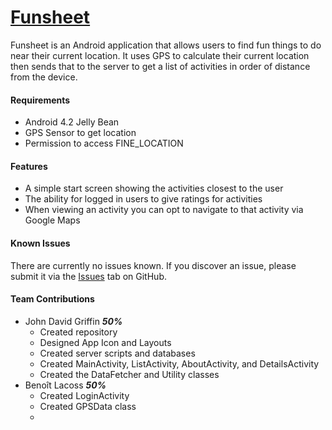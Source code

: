 # [Funsheet](https://github.com/jgriffin3/Funsheet)
Funsheet is an Android application that allows users to find fun things to do near their current location. It uses GPS to calculate their current location then sends that to the server to get a list of activities in order of distance from the device.

#### Requirements
* Android 4.2 Jelly Bean
* GPS Sensor to get location
* Permission to access FINE_LOCATION

#### Features
* A simple start screen showing the activities closest to the user
* The ability for logged in users to give ratings for activities
* When viewing an activity you can opt to navigate to that activity via Google Maps

#### Known Issues
There are currently no issues known. If you discover an issue, please submit it via the [Issues](https://github.com/jgriffin3/Funsheet/issues) tab on GitHub.

#### Team Contributions
* John David Griffin **_50%_**
	* Created repository
	* Designed App Icon and Layouts
	* Created server scripts and databases
	* Created MainActivity, ListActivity, AboutActivity, and DetailsActivity
	* Created the DataFetcher and Utility classes
* Benoît Lacoss **_50%_**
	* Created LoginActivity
	* Created GPSData class
	*
